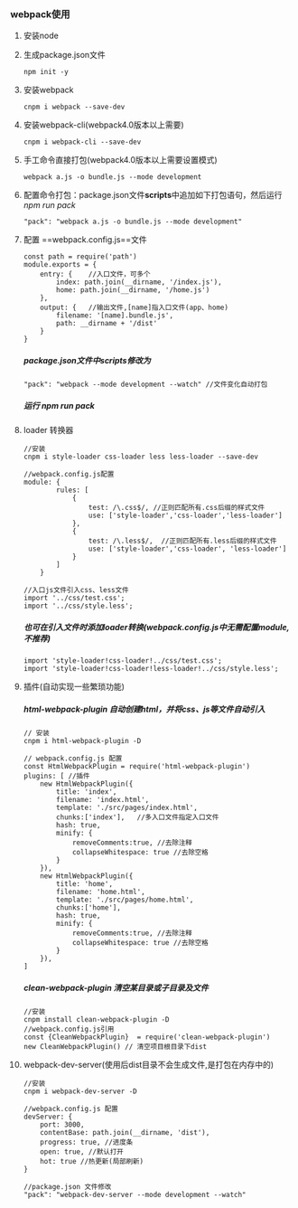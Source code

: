 ### webpack使用
1. 安装node

2. 生成package.json文件
    ```
    npm init -y
    ```

3. 安装webpack
    ```
    cnpm i webpack --save-dev
    ```
4. 安装webpack-cli(webpack4.0版本以上需要)
    ```
    cnpm i webpack-cli --save-dev
    ```

5. 手工命令直接打包(webpack4.0版本以上需要设置模式)
    ```
    webpack a.js -o bundle.js --mode development
    ```
    
6. 配置命令打包：package.json文件**scripts**中追加如下打包语句，然后运行 *npm run pack*
    ```
    "pack": "webpack a.js -o bundle.js --mode development"
    ```
    
7. 配置 ==webpack.config.js==文件
    ```
    const path = require('path')
    module.exports = {
        entry: {    //入口文件，可多个
            index: path.join(__dirname, '/index.js'),
            home: path.join(__dirname, '/home.js')
        },
        output: {   //输出文件,[name]指入口文件(app、home)
            filename: '[name].bundle.js',
            path: __dirname + '/dist'
        }
    }
    ```
    
    #####    package.json文件中**scripts**修改为
    ```
    "pack": "webpack --mode development --watch" //文件变化自动打包
    ```
    #####   运行 *npm run pack*

8. loader 转换器
    
    ```
    //安装
    cnpm i style-loader css-loader less less-loader --save-dev
    
    //webpack.config.js配置
    module: {
            rules: [
                {
                    test: /\.css$/, //正则匹配所有.css后缀的样式文件
                    use: ['style-loader','css-loader','less-loader']
                },
                {
                    test: /\.less$/,  //正则匹配所有.less后缀的样式文件  
                    use: ['style-loader','css-loader', 'less-loader']
                }
            ]
        }
        
    //入口js文件引入css、less文件
    import '../css/test.css';
    import '../css/style.less';
    ```
    
    #####  也可在引入文件时添加loader转换(webpack.config.js中无需配置module,不推荐)
    ```
    import 'style-loader!css-loader!../css/test.css';
    import 'style-loader!css-loader!less-loader!../css/style.less';
    ```
    
9. 插件(自动实现一些繁琐功能)
    ##### html-webpack-plugin 自动创建html，并将css、js等文件自动引入
    ```
    // 安装
    cnpm i html-webpack-plugin -D
    
    // webpack.config.js 配置
    const HtmlWebpackPlugin = require('html-webpack-plugin')
    plugins: [ //插件
        new HtmlWebpackPlugin({
            title: 'index',
            filename: 'index.html',
            template: './src/pages/index.html',
            chunks:['index'],   //多入口文件指定入口文件
            hash: true,
            minify: {
                removeComments:true, //去除注释
                collapseWhitespace: true //去除空格
            }
        }),
        new HtmlWebpackPlugin({
            title: 'home',
            filename: 'home.html',
            template: './src/pages/home.html',
            chunks:['home'],
            hash: true,
            minify: {
                removeComments:true, //去除注释
                collapseWhitespace: true //去除空格
            }
        }),
    ]
    ```
    
    #####   clean-webpack-plugin 清空某目录或子目录及文件
    ```
    //安装
    cnpm install clean-webpack-plugin -D
    //webpack.config.js引用
    const {CleanWebpackPlugin}  = require('clean-webpack-plugin')
    new CleanWebpackPlugin() // 清空项目根目录下dist
    ```
10. webpack-dev-server(使用后dist目录不会生成文件,是打包在内存中的)
    ```
    //安装
    cnpm i webpack-dev-server -D
    
    //webpack.config.js 配置
    devServer: { 
        port: 3000,
        contentBase: path.join(__dirname, 'dist'),
        progress: true, //进度条
        open: true, //默认打开
        hot: true //热更新(局部刷新)
    }
    
    //package.json 文件修改
    "pack": "webpack-dev-server --mode development --watch"
    ```


